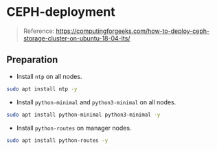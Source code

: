 # CEPH-deployment
> Reference: https://computingforgeeks.com/how-to-deploy-ceph-storage-cluster-on-ubuntu-18-04-lts/


## Preparation
- Install `ntp` on all nodes.
```sh
sudo apt install ntp -y
```
- Install `python-minimal` and `python3-minimal` on all nodes.
```sh
sudo apt install python-minimal python3-minimal -y
```

- Install `python-routes` on manager nodes.
```sh
sudo apt install python-routes -y
```
